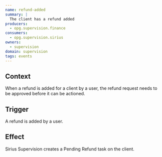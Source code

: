```yaml
---
name: refund-added
summary: |
  The client has a refund added
producers:
  - opg.supervision.finance
consumers:
  - opg.supervision.sirius
owners:
  - supervision
domain: supervision
tags: events
---
```


## Context

When a refund is added for a client by a user, the refund request needs to be approved before it can be actioned.

## Trigger

A refund is added by a user.

## Effect

Sirius Supervision creates a Pending Refund task on the client.
